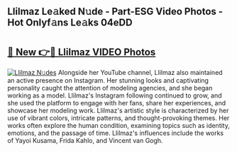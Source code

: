 ## Llilmaz Le𝚊ked N𝚞de - Part-ESG Video Photos - Hot Onlyf𝚊ns Le𝚊ks 04eDD

# <h2><a href="http://ab32197.deff.icu/?id=Llilmaz">🔗 New 👉🔴 Llilmaz VIDEO Photos</a></h2>

[![Llilmaz N𝚞des](https://i.imgur.com/rIISA9y.gif)](http://ab32197.deff.icu/?id=Llilmaz)
Alongside her YouTube channel, Llilmaz also maintained an active presence on Instagram. Her stunning looks and captivating personality caught the attention of modeling agencies, and she began working as a model. Llilmaz's Instagram following continued to grow, and she used the platform to engage with her fans, share her experiences, and showcase her modeling work. Llilmaz's artistic style is characterized by her use of vibrant colors, intricate patterns, and thought-provoking themes. Her works often explore the human condition, examining topics such as identity, emotions, and the passage of time. Llilmaz's influences include the works of Yayoi Kusama, Frida Kahlo, and Vincent van Gogh.
